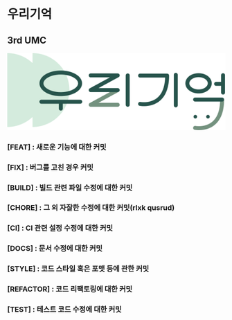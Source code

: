 # 우리기억
## 3rd UMC

![img.png](img.png)

### [FEAT] : 새로운 기능에 대한 커밋
### [FIX] : 버그를 고친 경우 커밋
### [BUILD] : 빌드 관련 파일 수정에 대한 커밋
### [CHORE] : 그 외 자잘한 수정에 대한 커밋(rlxk qusrud)
### [CI] : CI 관련 설정 수정에 대한 커밋
### [DOCS] : 문서 수정에 대한 커밋
### [STYLE] : 코드 스타일 혹은 포맷 등에 관한 커밋
### [REFACTOR] : 코드 리팩토링에 대한 커밋
### [TEST] : 테스트 코드 수정에 대한 커밋